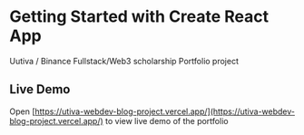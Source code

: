 # Getting Started with Create React App

Uutiva / Binance Fullstack/Web3 scholarship Portfolio project

## Live Demo

Open [https://utiva-webdev-blog-project.vercel.app/](https://utiva-webdev-blog-project.vercel.app/) to view live demo of the portfolio


